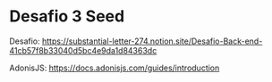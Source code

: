 
<h1>Desafio 3 Seed</h1>

Desafio: https://substantial-letter-274.notion.site/Desafio-Back-end-41cb57f8b33040d5bc4e9da1d84363dc

AdonisJS: https://docs.adonisjs.com/guides/introduction
 

